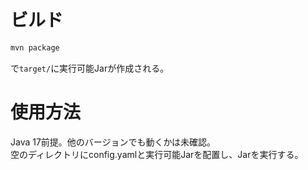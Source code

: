 # ビルド
```sh
mvn package
```
で`target/`に実行可能Jarが作成される。
# 使用方法
Java 17前提。他のバージョンでも動くかは未確認。<br>
空のディレクトリにconfig.yamlと実行可能Jarを配置し、Jarを実行する。

